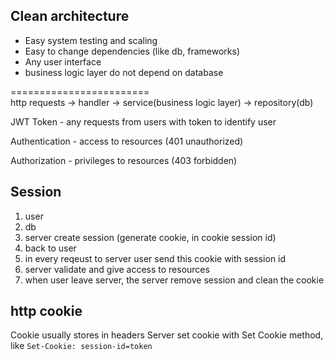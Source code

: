 ## Clean architecture
* Easy system testing and scaling
* Easy to change dependencies (like db, frameworks)
* Any user interface
* business logic layer do not depend on database<br>

========================<br>
http requests -> handler -> service(business logic layer) -> repository(db)

JWT Token - any requests from users with token to identify user

Authentication - access to resources (401 unauthorized)

Authorization - privileges to resources (403 forbidden)

## Session
1. user
2. db
3. server create session (generate cookie, in cookie session id)
4. back to user
5. in every reqeust to server user send this cookie with session id
6. server validate and give access to resources
7. when user leave server, the server remove session and clean the cookie

## http cookie
Cookie usually stores in headers
Server set cookie with Set Cookie method, like ```Set-Cookie: session-id=token```